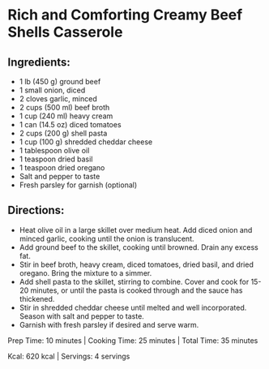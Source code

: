 # Rich and Comforting Creamy Beef Shells Casserole

## Ingredients:

* 1 lb (450 g) ground beef
* 1 small onion, diced
* 2 cloves garlic, minced
* 2 cups (500 ml) beef broth
* 1 cup (240 ml) heavy cream
* 1 can (14.5 oz) diced tomatoes
* 2 cups (200 g) shell pasta
* 1 cup (100 g) shredded cheddar cheese
* 1 tablespoon olive oil
* 1 teaspoon dried basil
* 1 teaspoon dried oregano
* Salt and pepper to taste
* Fresh parsley for garnish (optional)

## Directions:

* Heat olive oil in a large skillet over medium heat. Add diced onion and minced garlic, cooking until the onion is translucent.
* Add ground beef to the skillet, cooking until browned. Drain any excess fat.
* Stir in beef broth, heavy cream, diced tomatoes, dried basil, and dried oregano. Bring the mixture to a simmer.
* Add shell pasta to the skillet, stirring to combine. Cover and cook for 15-20 minutes, or until the pasta is cooked through and the sauce has thickened.
* Stir in shredded cheddar cheese until melted and well incorporated. Season with salt and pepper to taste.
* Garnish with fresh parsley if desired and serve warm.

Prep Time: 10 minutes | Cooking Time: 25 minutes | Total Time: 35 minutes

Kcal: 620 kcal | Servings: 4 servings
